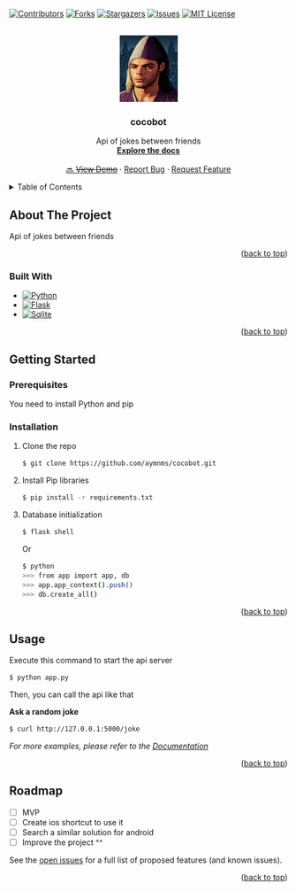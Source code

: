 <!-- Improved compatibility of back to top link: See: https://github.com/othneildrew/Best-README-Template/pull/73 -->
<a id="readme-top"></a>
<!--
*** Thanks for checking out the Best-README-Template. If you have a suggestion
*** that would make this better, please fork the repo and create a pull request
*** or simply open an issue with the tag "enhancement".
*** Don't forget to give the project a star!
*** Thanks again! Now go create something AMAZING! :D
-->



<!-- PROJECT SHIELDS -->
<!--
*** I'm using markdown "reference style" links for readability.
*** Reference links are enclosed in brackets [ ] instead of parentheses ( ).
*** See the bottom of this document for the declaration of the reference variables
*** for contributors-url, forks-url, etc. This is an optional, concise syntax you may use.
*** https://www.markdownguide.org/basic-syntax/#reference-style-links
-->
[![Contributors][contributors-shield]][contributors-url]
[![Forks][forks-shield]][forks-url]
[![Stargazers][stars-shield]][stars-url]
[![Issues][issues-shield]][issues-url]
[![MIT License][license-shield]][license-url]



<!-- PROJECT LOGO -->
<br />
<div align="center">
  <a href="https://github.com/aymnms/cocobot">
    <img src="images/cocobot.jpg" alt="Logo" width="105" height="120">
  </a>

<h3 align="center">cocobot</h3>

  <p align="center">
    Api of jokes between friends
    <br />
    <a href="https://github.com/aymnms/cocobot/wiki"><strong>Explore the docs</strong></a>
    <br />
    <br />
    <a href="https://github.com/aymnms/cocobot">🔜 <strike>View Demo</strike></a>
    ·
    <a href="https://github.com/aymnms/cocobot/issues/new?labels=bug&template=bug-report---.md">Report Bug</a>
    ·
    <a href="https://github.com/aymnms/cocobot/issues/new?labels=enhancement&template=feature-request---.md">Request Feature</a>
  </p>
</div>



<!-- TABLE OF CONTENTS -->
<details>
  <summary>Table of Contents</summary>
  <ol>
    <li>
      <a href="#about-the-project">About The Project</a>
      <ul><li><a href="#built-with">Built With</a></li></ul>
    </li>
    <li>
      <a href="#getting-started">Getting Started</a>
      <ul>
        <li><a href="#prerequisites">Prerequisites</a></li>
        <li><a href="#installation">Installation</a></li>
      </ul>
    </li>
    <li><a href="#usage">Usage</a></li>
    <li><a href="#roadmap">Roadmap</a></li>
  </ol>
</details>



<!-- ABOUT THE PROJECT -->
## About The Project

Api of jokes between friends

<p align="right">(<a href="#readme-top">back to top</a>)</p>



### Built With

* [![Python][Python]][Python-url] 
* [![Flask][Flask]][Flask-url]
* [![Sqlite][Sqlite]][Sqlite-url]

<p align="right">(<a href="#readme-top">back to top</a>)</p>



<!-- GETTING STARTED -->
## Getting Started


### Prerequisites

You need to install Python and pip

### Installation

1. Clone the repo
   ```sh
   $ git clone https://github.com/aymnms/cocobot.git
   ```
2. Install Pip libraries
   ```sh
   $ pip install -r requirements.txt
   ```
3. Database initialization
   ```sh
   $ flask shell
   ```
   Or
   ```sh
   $ python
   >>> from app import app, db
   >>> app.app_context().push()
   >>> db.create_all()
   ```

<p align="right">(<a href="#readme-top">back to top</a>)</p>



<!-- USAGE EXAMPLES -->
## Usage

Execute this command to start the api server
```sh
$ python app.py
```

Then, you can call the api like that

**Ask a random joke**
```sh
$ curl http://127.0.0.1:5000/joke
```

_For more examples, please refer to the [Documentation](https://github.com/aymnms/cocobot/wiki)_

<p align="right">(<a href="#readme-top">back to top</a>)</p>



<!-- ROADMAP -->
## Roadmap

- [ ] MVP
- [ ] Create ios shortcut to use it
- [ ] Search a similar solution for android
- [ ] Improve the project ^^

See the [open issues](https://github.com/aymnms/cocobot/issues) for a full list of proposed features (and known issues).

<p align="right">(<a href="#readme-top">back to top</a>)</p>


<!-- MARKDOWN LINKS & IMAGES -->
<!-- https://www.markdownguide.org/basic-syntax/#reference-style-links -->
[contributors-shield]: https://img.shields.io/github/contributors/aymnms/cocobot.svg?style=for-the-badge
[contributors-url]: https://github.com/aymnms/cocobot/graphs/contributors
[forks-shield]: https://img.shields.io/github/forks/aymnms/cocobot.svg?style=for-the-badge
[forks-url]: https://github.com/aymnms/cocobot/network/members
[stars-shield]: https://img.shields.io/github/stars/aymnms/cocobot.svg?style=for-the-badge
[stars-url]: https://github.com/aymnms/cocobot/stargazers
[issues-shield]: https://img.shields.io/github/issues/aymnms/cocobot.svg?style=for-the-badge
[issues-url]: https://github.com/aymnms/cocobot/issues
[license-shield]: https://img.shields.io/github/license/aymnms/cocobot.svg?style=for-the-badge
[license-url]: https://github.com/aymnms/cocobot/blob/master/LICENSE.txt
[product-screenshot]: images/screenshot.png
[Python]: https://img.shields.io/badge/Python-3776AB?style=for-the-badge&logo=python&logoColor=white
[Python-url]: https://www.python.org/
[Flask]: https://img.shields.io/badge/Flask-000000?style=for-the-badge&logo=flask&logoColor=white
[Flask-url]: https://flask.palletsprojects.com/en/3.0.x/
[Sqlite]: https://img.shields.io/badge/SQLite-07405E?style=for-the-badge&logo=sqlite&logoColor=white
[Sqlite-url]: https://www.sqlite.org/
